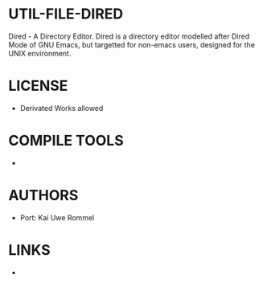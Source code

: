 # UTIL-FILE-DIRED
Dired - A Directory Editor. Dired is a directory editor modelled after Dired Mode of GNU Emacs, but targetted for non-emacs users, designed for the UNIX environment.

LICENSE
===============
* Derivated Works allowed

COMPILE TOOLS
===============
* 
 
AUTHORS
===============
* Port: Kai Uwe Rommel 

LINKS
===============
* 
